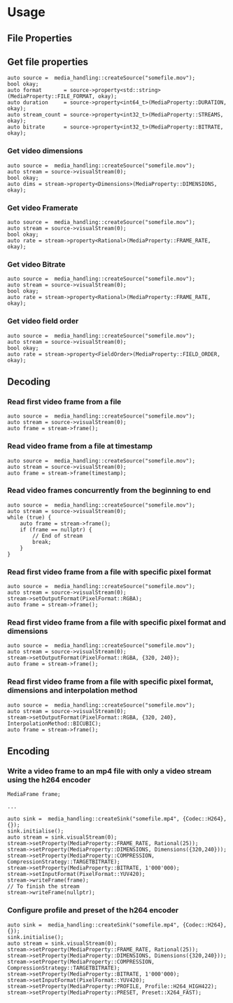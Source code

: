 # Usage

## File Properties

## Get file properties
    auto source =  media_handling::createSource("somefile.mov");
    bool okay;
    auto format       = source->property<std::string>(MediaProperty::FILE_FORMAT, okay);
    auto duration     = source->property<int64_t>(MediaProperty::DURATION, okay);
    auto stream_count = source->property<int32_t>(MediaProperty::STREAMS, okay);
    auto bitrate      = source->property<int32_t>(MediaProperty::BITRATE, okay);


### Get video dimensions
    auto source =  media_handling::createSource("somefile.mov");
    auto stream = source->visualStream(0);
    bool okay;
    auto dims = stream->property<Dimensions>(MediaProperty::DIMENSIONS, okay);


### Get video Framerate
    auto source =  media_handling::createSource("somefile.mov");
    auto stream = source->visualStream(0);
    bool okay;
    auto rate = stream->property<Rational>(MediaProperty::FRAME_RATE, okay);


### Get video Bitrate
    auto source =  media_handling::createSource("somefile.mov");
    auto stream = source->visualStream(0);
    bool okay;
    auto rate = stream->property<Rational>(MediaProperty::FRAME_RATE, okay);


### Get video field order
    auto source =  media_handling::createSource("somefile.mov");
    auto stream = source->visualStream(0);
    bool okay;
    auto rate = stream->property<FieldOrder>(MediaProperty::FIELD_ORDER, okay);


## Decoding

### Read first video frame from a file
    auto source =  media_handling::createSource("somefile.mov");
    auto stream = source->visualStream(0);
    auto frame = stream->frame(); 


### Read video frame from a file at timestamp
    auto source =  media_handling::createSource("somefile.mov");
    auto stream = source->visualStream(0);
    auto frame = stream->frame(timestamp); 

### Read video frames concurrently from the beginning to end
    auto source =  media_handling::createSource("somefile.mov");
    auto stream = source->visualStream(0);
    while (true) {
        auto frame = stream->frame(); 
        if (frame == nullptr) {
            // End of stream
            break;
        }
    }

### Read first video frame from a file with specific pixel format
    auto source =  media_handling::createSource("somefile.mov");
    auto stream = source->visualStream(0);
    stream->setOutputFormat(PixelFormat::RGBA);
    auto frame = stream->frame(); 

### Read first video frame from a file with specific pixel format and dimensions
    auto source =  media_handling::createSource("somefile.mov");
    auto stream = source->visualStream(0);
    stream->setOutputFormat(PixelFormat::RGBA, {320, 240});
    auto frame = stream->frame(); 

### Read first video frame from a file with specific pixel format, dimensions and interpolation method
    auto source =  media_handling::createSource("somefile.mov");
    auto stream = source->visualStream(0);
    stream->setOutputFormat(PixelFormat::RGBA, {320, 240}, InterpolationMethod::BICUBIC);
    auto frame = stream->frame(); 

## Encoding

### Write a video frame to an mp4 file with only a video stream using the h264 encoder
    MediaFrame frame;

    ...

    auto sink =  media_handling::createSink("somefile.mp4", {Codec::H264}, {});
    sink.initialise();
    auto stream = sink.visualStream(0);
    stream->setProperty(MediaProperty::FRAME_RATE, Rational(25));
    stream->setProperty(MediaProperty::DIMENSIONS, Dimensions({320,240}));
    stream->setProperty(MediaProperty::COMPRESSION, CompressionStrategy::TARGETBITRATE);
    stream->setProperty(MediaProperty::BITRATE, 1'000'000);
    stream->setInputFormat(PixelFormat::YUV420);
    stream->writeFrame(frame);
    // To finish the stream
    stream->writeFrame(nullptr);

### Configure profile and preset of the h264 encoder
    auto sink =  media_handling::createSink("somefile.mp4", {Codec::H264}, {});
    sink.initialise();
    auto stream = sink.visualStream(0);
    stream->setProperty(MediaProperty::FRAME_RATE, Rational(25));
    stream->setProperty(MediaProperty::DIMENSIONS, Dimensions({320,240}));
    stream->setProperty(MediaProperty::COMPRESSION, CompressionStrategy::TARGETBITRATE);
    stream->setProperty(MediaProperty::BITRATE, 1'000'000);
    stream->setInputFormat(PixelFormat::YUV420);
    stream->setProperty(MediaProperty::PROFILE, Profile::H264_HIGH422);
    stream->setProperty(MediaProperty::PRESET, Preset::X264_FAST);